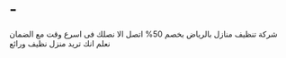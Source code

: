 # -
شركة تنظيف منازل بالرياض بخصم 50% اتصل الا نصلك فى اسرع وقت مع الضمان نعلم انك تريد منزل نظيف ورائع 
